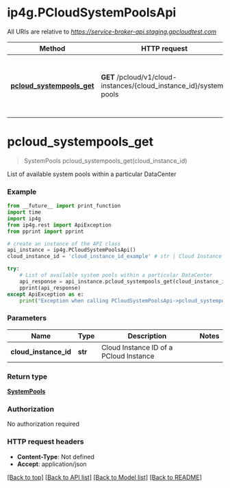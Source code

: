 # ip4g.PCloudSystemPoolsApi

All URIs are relative to *https://service-broker-api.staging.gpcloudtest.com*

Method | HTTP request | Description
------------- | ------------- | -------------
[**pcloud_systempools_get**](PCloudSystemPoolsApi.md#pcloud_systempools_get) | **GET** /pcloud/v1/cloud-instances/{cloud_instance_id}/system-pools | List of available system pools within a particular DataCenter


# **pcloud_systempools_get**
> SystemPools pcloud_systempools_get(cloud_instance_id)

List of available system pools within a particular DataCenter

### Example
```python
from __future__ import print_function
import time
import ip4g
from ip4g.rest import ApiException
from pprint import pprint

# create an instance of the API class
api_instance = ip4g.PCloudSystemPoolsApi()
cloud_instance_id = 'cloud_instance_id_example' # str | Cloud Instance ID of a PCloud Instance

try:
    # List of available system pools within a particular DataCenter
    api_response = api_instance.pcloud_systempools_get(cloud_instance_id)
    pprint(api_response)
except ApiException as e:
    print("Exception when calling PCloudSystemPoolsApi->pcloud_systempools_get: %s\n" % e)
```

### Parameters

Name | Type | Description  | Notes
------------- | ------------- | ------------- | -------------
 **cloud_instance_id** | **str**| Cloud Instance ID of a PCloud Instance |

### Return type

[**SystemPools**](SystemPools.md)

### Authorization

No authorization required

### HTTP request headers

 - **Content-Type**: Not defined
 - **Accept**: application/json

[[Back to top]](#) [[Back to API list]](../README.md#documentation-for-api-endpoints) [[Back to Model list]](../README.md#documentation-for-models) [[Back to README]](../README.md)
